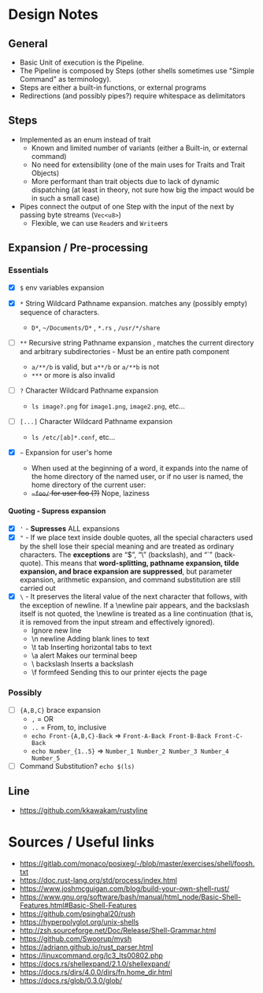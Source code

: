 # Design Notes

## General
* Basic Unit of execution is the Pipeline.
* The Pipeline is composed by Steps (other shells sometimes use "Simple Command" as terminology).
* Steps are either a built-in functions, or external programs
* Redirections (and possibly pipes?) require whitespace as delimitators

## Steps
* Implemented as an enum instead of trait
  * Known and limited number of variants (either a Built-in, or external command)
  * No need for extensibility (one of the main uses for Traits and Trait Objects)
  * More performant than trait objects due to lack of dynamic dispatching (at least in theory, not sure how big the impact would be in such a small case)
* Pipes connect the output of one Step with the input of the next by passing byte streams (`Vec<u8>`)
  * Flexible, we can use `Read`ers and `Write`ers

## Expansion / Pre-processing

### Essentials

- [x] `$` env variables expansion

- [x] `*` String Wildcard Pathname expansion. matches any (possibly empty) sequence of characters.
  * `D*`, `~/Documents/D*` , `*.rs` , `/usr/*/share`

- [ ] `**` Recursive string Pathname expansion , matches the current directory and arbitrary subdirectories - Must be an entire path component
  - `a/**/b` is valid, but `a**/b` or `a/**b` is not
  - `***` or more is also invalid

- [ ] `?` Character Wildcard Pathname expansion
  * `ls image?.png` for `image1.png`, `image2.png`, etc...

- [ ] `[...]` Character Wildcard Pathname expansion
  * `ls /etc/[ab]*.conf`, etc...

- [x] `~` Expansion for user's home
  * When used at the beginning of a word, it expands into the name of the home directory of the named user, or if no user is named, the home directory of the current user:
  * ~~`~foo/` for user foo (?)~~ Nope, laziness



#### Quoting - Supress expansion
  * [x] `'` - **Supresses** ALL expansions
  * [x] `"` - If we place text inside double quotes, all the special characters used by the shell lose their special meaning and are treated as ordinary characters. The **exceptions** are “$”, “\” (backslash), and “`” (back- quote). This means that **word-splitting, pathname expansion, tilde expansion, and brace expansion are suppressed**, but parameter expansion, arithmetic expansion, and command substitution are still carried out
  * [x] `\` - It preserves the literal value of the next character that follows, with the exception of newline. If a \newline pair appears, and the backslash itself is not quoted, the \newline is treated as a line continuation (that is, it is removed from the input stream and effectively ignored). 
    * Ignore new line
    * \n 	newline 	Adding blank lines to text
    * \t 	tab 	Inserting horizontal tabs to text
    * \a 	alert 	Makes our terminal beep
    * \\ 	backslash 	Inserts a backslash
    * \f 	formfeed 	Sending this to our printer ejects the page

### Possibly
* [ ] `{A,B,C}` brace expansion
  * `,` = OR
  * `..` = From, to, inclusive
  * `echo Front-{A,B,C}-Back` => `Front-A-Back Front-B-Back Front-C-Back`
  * `echo Number_{1..5}` => `Number_1 Number_2 Number_3 Number_4 Number_5`
* [ ] Command Substitution? `echo $(ls)`

## Line
- https://github.com/kkawakam/rustyline

# Sources / Useful links
- https://gitlab.com/monaco/posixeg/-/blob/master/exercises/shell/foosh.txt
- https://doc.rust-lang.org/std/process/index.html
- https://www.joshmcguigan.com/blog/build-your-own-shell-rust/
- https://www.gnu.org/software/bash/manual/html_node/Basic-Shell-Features.html#Basic-Shell-Features
- https://github.com/psinghal20/rush
- https://hyperpolyglot.org/unix-shells
- http://zsh.sourceforge.net/Doc/Release/Shell-Grammar.html
- https://github.com/Swoorup/mysh
- https://adriann.github.io/rust_parser.html
- https://linuxcommand.org/lc3_lts00802.php
- https://docs.rs/shellexpand/2.1.0/shellexpand/
- https://docs.rs/dirs/4.0.0/dirs/fn.home_dir.html
- https://docs.rs/glob/0.3.0/glob/